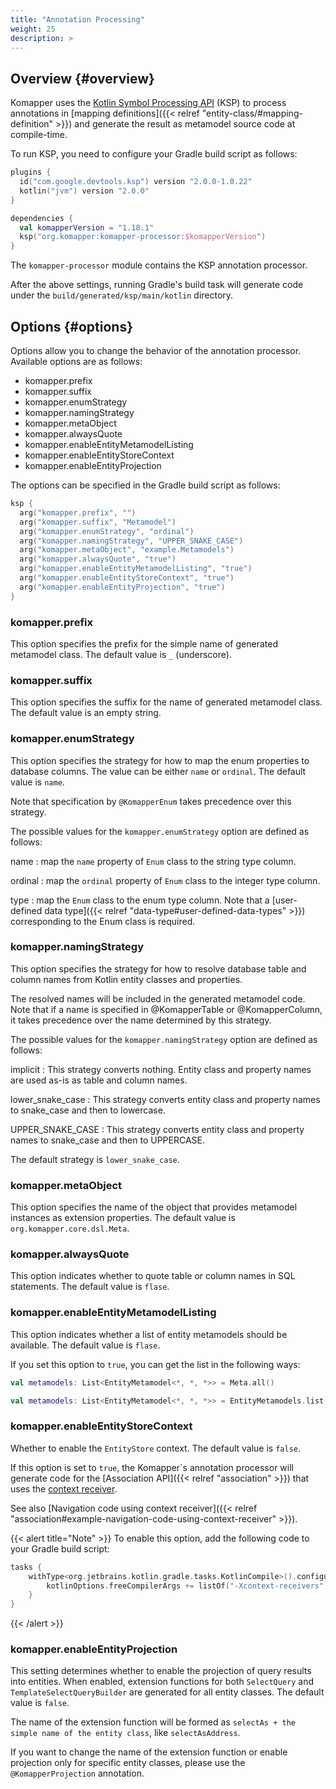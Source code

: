 ```yaml
---
title: "Annotation Processing"
weight: 25
description: >
---
```


## Overview {#overview}

Komapper uses the [Kotlin Symbol Processing API](https://github.com/google/ksp) (KSP) to 
process annotations in [mapping definitions]({{< relref "entity-class/#mapping-definition" >}}) and 
generate the result as metamodel source code at compile-time.

To run KSP, you need to configure your Gradle build script as follows:

```kotlin
plugins {
  id("com.google.devtools.ksp") version "2.0.0-1.0.22"
  kotlin("jvm") version "2.0.0"
}

dependencies {
  val komapperVersion = "1.18.1"
  ksp("org.komapper:komapper-processor:$komapperVersion")
}
```

The `komapper-processor` module contains the KSP annotation processor.

After the above settings, running Gradle's build task will generate code
under the `build/generated/ksp/main/kotlin` directory.

## Options {#options}

Options allow you to change the behavior of the annotation processor.
Available options are as follows:

- komapper.prefix
- komapper.suffix
- komapper.enumStrategy
- komapper.namingStrategy
- komapper.metaObject
- komapper.alwaysQuote
- komapper.enableEntityMetamodelListing
- komapper.enableEntityStoreContext
- komapper.enableEntityProjection

The options can be specified in the Gradle build script as follows:

```kotlin
ksp {
  arg("komapper.prefix", "")
  arg("komapper.suffix", "Metamodel")
  arg("komapper.enumStrategy", "ordinal")
  arg("komapper.namingStrategy", "UPPER_SNAKE_CASE")
  arg("komapper.metaObject", "example.Metamodels")
  arg("komapper.alwaysQuote", "true")
  arg("komapper.enableEntityMetamodelListing", "true")
  arg("komapper.enableEntityStoreContext", "true")
  arg("komapper.enableEntityProjection", "true")
}
```

### komapper.prefix

This option specifies the prefix for the simple name of generated metamodel class. 
The default value is `_` (underscore).

### komapper.suffix

This option specifies the suffix for the name of generated metamodel class.
The default value is an empty string.

### komapper.enumStrategy

This option specifies the strategy for how to map the enum properties to database columns.
The value can be either `name` or `ordinal`.
The default value is `name`.

Note that specification by `@KomapperEnum` takes precedence over this strategy.

The possible values for the `komapper.enumStrategy` option are defined as follows:

name
: map the `name` property of `Enum` class to the string type column.

ordinal
: map the `ordinal` property of `Enum` class to the integer type column.

type
: map the `Enum` class to the enum type column.
Note that a [user-defined data type]({{< relref "data-type#user-defined-data-types" >}}) corresponding to the Enum class is required.

### komapper.namingStrategy

This option specifies the strategy for how to resolve database table and column names 
from Kotlin entity classes and properties.

The resolved names will be included in the generated metamodel code.
Note that if a name is specified in @KomapperTable or @KomapperColumn, 
it takes precedence over the name determined by this strategy.

The possible values for the `komapper.namingStrategy` option are defined as follows:

implicit
: This strategy converts nothing. Entity class and property names are used as-is as table and column names.

lower_snake_case
: This strategy converts entity class and property names to snake_case and then to lowercase.

UPPER_SNAKE_CASE
: This strategy converts entity class and property names to snake_case and then to UPPERCASE.

The default strategy is `lower_snake_case`.

### komapper.metaObject

This option specifies the name of the object that provides metamodel instances as extension properties.
The default value is `org.komapper.core.dsl.Meta`.

### komapper.alwaysQuote

This option indicates whether to quote table or column names in SQL statements.
The default value is `flase`.

### komapper.enableEntityMetamodelListing

This option indicates whether a list of entity metamodels should be available.
The default value is `flase`.

If you set this option to `true`, you can get the list in the following ways:

```kotlin
val metamodels: List<EntityMetamodel<*, *, *>> = Meta.all()
```

```kotlin
val metamodels: List<EntityMetamodel<*, *, *>> = EntityMetamodels.list(Meta)
```

### komapper.enableEntityStoreContext

Whether to enable the `EntityStore` context.
The default value is `false`.

If this option is set to `true`, the Komapper`s annotation processor will generate code for 
the [Association API]({{< relref "association" >}}) that uses the [context receiver](https://kotlinlang.org/docs/whatsnew1620.html#prototype-of-context-receivers-for-kotlin-jvm).

See also [Navigation code using context receiver]({{< relref "association#example-navigation-code-using-context-receiver" >}}).

{{< alert title="Note" >}}
To enable this option, add the following code to your Gradle build script:

```kotlin
tasks {
    withType<org.jetbrains.kotlin.gradle.tasks.KotlinCompile>().configureEach {
        kotlinOptions.freeCompilerArgs += listOf("-Xcontext-receivers")
    }
}
```
{{< /alert >}}

### komapper.enableEntityProjection

This setting determines whether to enable the projection of query results into entities.
When enabled, extension functions for both `SelectQuery` and `TemplateSelectQueryBuilder` are generated for all entity classes.
The default value is `false`.

The name of the extension function will be formed as `selectAs + the simple name of the entity class`,
like `selectAsAddress`.

If you want to change the name of the extension function or enable projection only for specific entity classes,
please use the `@KomapperProjection` annotation.